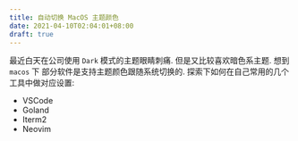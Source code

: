 ```yaml
---
title: 自动切换 MacOS 主题颜色
date: 2021-04-10T02:04:01+08:00
draft: true
---
```


最近白天在公司使用 ``Dark`` 模式的主题眼睛刺痛. 但是又比较喜欢暗色系主题. 想到 ``macos`` 下 部分软件是支持主题颜色跟随系统切换的. 探索下如何在自己常用的几个工具中做对应设置:

- VSCode
- Goland
- Iterm2
- Neovim
